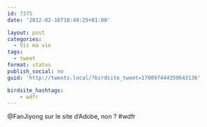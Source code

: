 ```yaml
---
id: 7375
date: '2012-02-16T10:49:25+01:00'

layout: post
categories:
  - Vis ma vie
tags:
  - tweet
format: status
publish_social: no
guid: 'http://tweets.local/?birdsite_tweet=170097444359643136'

birdsite_hashtags:
    - wdfr
---
```


@FanJiyong sur le site d’Adobe, non ? #wdfr